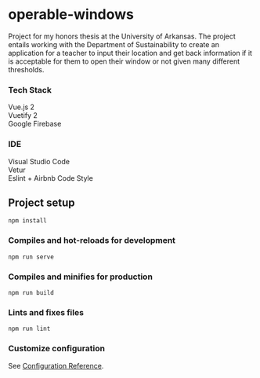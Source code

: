 # operable-windows
Project for my honors thesis at the University of Arkansas.
The project entails working with the Department of Sustainability to create an application for a teacher to input their location and get back information if it is acceptable for them to open their window or not given many different thresholds. 

### Tech Stack
Vue.js 2 \
Vuetify 2 \
Google Firebase 

### IDE
Visual Studio Code \
Vetur \
Eslint + Airbnb Code Style

## Project setup
```
npm install
```

### Compiles and hot-reloads for development
```
npm run serve
```

### Compiles and minifies for production
```
npm run build
```

### Lints and fixes files
```
npm run lint
```

### Customize configuration
See [Configuration Reference](https://cli.vuejs.org/config/).
